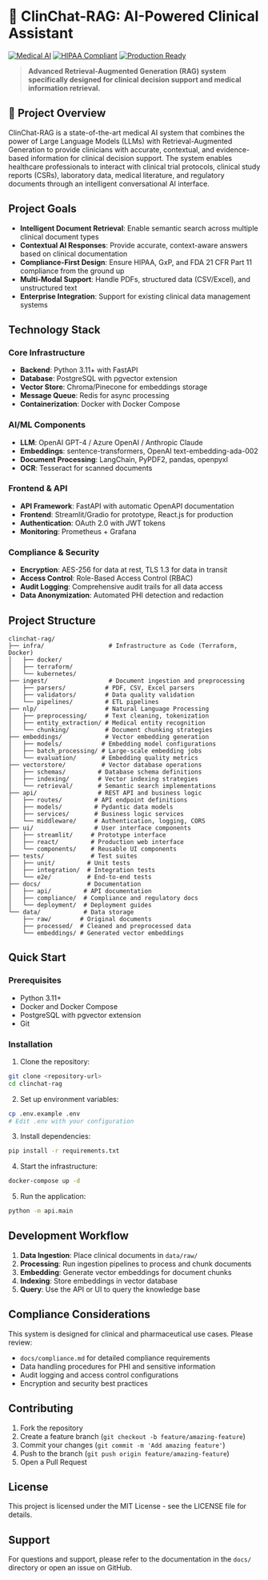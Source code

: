# 🏥 ClinChat-RAG: AI-Powered Clinical Assistant

[![Medical AI](https://img.shields.io/badge/Medical-AI%20System-blue.svg)](https://github.com/your-org/clinchat-rag)
[![HIPAA Compliant](https://img.shields.io/badge/HIPAA-Compliant-green.svg)](./docs/compliance/HIPAA_COMPLIANCE.md)
[![Production Ready](https://img.shields.io/badge/Production-Ready-brightgreen.svg)](./docs/deployment/PRODUCTION_DEPLOYMENT.md)

> **Advanced Retrieval-Augmented Generation (RAG) system specifically designed for clinical decision support and medical information retrieval.**

## 🎯 Project Overview

ClinChat-RAG is a state-of-the-art medical AI system that combines the power of Large Language Models (LLMs) with Retrieval-Augmented Generation to provide clinicians with accurate, contextual, and evidence-based information for clinical decision support. The system enables healthcare professionals to interact with clinical trial protocols, clinical study reports (CSRs), laboratory data, medical literature, and regulatory documents through an intelligent conversational AI interface.

## Project Goals

- **Intelligent Document Retrieval**: Enable semantic search across multiple clinical document types
- **Contextual AI Responses**: Provide accurate, context-aware answers based on clinical documentation
- **Compliance-First Design**: Ensure HIPAA, GxP, and FDA 21 CFR Part 11 compliance from the ground up
- **Multi-Modal Support**: Handle PDFs, structured data (CSV/Excel), and unstructured text
- **Enterprise Integration**: Support for existing clinical data management systems

## Technology Stack

### Core Infrastructure
- **Backend**: Python 3.11+ with FastAPI
- **Database**: PostgreSQL with pgvector extension
- **Vector Store**: Chroma/Pinecone for embeddings storage
- **Message Queue**: Redis for async processing
- **Containerization**: Docker with Docker Compose

### AI/ML Components
- **LLM**: OpenAI GPT-4 / Azure OpenAI / Anthropic Claude
- **Embeddings**: sentence-transformers, OpenAI text-embedding-ada-002
- **Document Processing**: LangChain, PyPDF2, pandas, openpyxl
- **OCR**: Tesseract for scanned documents

### Frontend & API
- **API Framework**: FastAPI with automatic OpenAPI documentation
- **Frontend**: Streamlit/Gradio for prototype, React.js for production
- **Authentication**: OAuth 2.0 with JWT tokens
- **Monitoring**: Prometheus + Grafana

### Compliance & Security
- **Encryption**: AES-256 for data at rest, TLS 1.3 for data in transit
- **Access Control**: Role-Based Access Control (RBAC)
- **Audit Logging**: Comprehensive audit trails for all data access
- **Data Anonymization**: Automated PHI detection and redaction

## Project Structure

```
clinchat-rag/
├── infra/                  # Infrastructure as Code (Terraform, Docker)
│   ├── docker/
│   ├── terraform/
│   └── kubernetes/
├── ingest/                 # Document ingestion and preprocessing
│   ├── parsers/           # PDF, CSV, Excel parsers
│   ├── validators/        # Data quality validation
│   └── pipelines/         # ETL pipelines
├── nlp/                   # Natural Language Processing
│   ├── preprocessing/     # Text cleaning, tokenization
│   ├── entity_extraction/ # Medical entity recognition
│   └── chunking/          # Document chunking strategies
├── embeddings/            # Vector embedding generation
│   ├── models/           # Embedding model configurations
│   ├── batch_processing/ # Large-scale embedding jobs
│   └── evaluation/       # Embedding quality metrics
├── vectorstore/          # Vector database operations
│   ├── schemas/         # Database schema definitions
│   ├── indexing/        # Vector indexing strategies
│   └── retrieval/       # Semantic search implementations
├── api/                 # REST API and business logic
│   ├── routes/         # API endpoint definitions
│   ├── models/         # Pydantic data models
│   ├── services/       # Business logic services
│   └── middleware/     # Authentication, logging, CORS
├── ui/                 # User interface components
│   ├── streamlit/     # Prototype interface
│   ├── react/         # Production web interface
│   └── components/    # Reusable UI components
├── tests/             # Test suites
│   ├── unit/         # Unit tests
│   ├── integration/  # Integration tests
│   └── e2e/          # End-to-end tests
├── docs/             # Documentation
│   ├── api/         # API documentation
│   ├── compliance/  # Compliance and regulatory docs
│   └── deployment/  # Deployment guides
└── data/            # Data storage
    ├── raw/        # Original documents
    ├── processed/  # Cleaned and preprocessed data
    └── embeddings/ # Generated vector embeddings
```

## Quick Start

### Prerequisites
- Python 3.11+
- Docker and Docker Compose
- PostgreSQL with pgvector extension
- Git

### Installation

1. Clone the repository:
```bash
git clone <repository-url>
cd clinchat-rag
```

2. Set up environment variables:
```bash
cp .env.example .env
# Edit .env with your configuration
```

3. Install dependencies:
```bash
pip install -r requirements.txt
```

4. Start the infrastructure:
```bash
docker-compose up -d
```

5. Run the application:
```bash
python -m api.main
```

## Development Workflow

1. **Data Ingestion**: Place clinical documents in `data/raw/`
2. **Processing**: Run ingestion pipelines to process and chunk documents
3. **Embedding**: Generate vector embeddings for document chunks
4. **Indexing**: Store embeddings in vector database
5. **Query**: Use the API or UI to query the knowledge base

## Compliance Considerations

This system is designed for clinical and pharmaceutical use cases. Please review:
- `docs/compliance.md` for detailed compliance requirements
- Data handling procedures for PHI and sensitive information
- Audit logging and access control configurations
- Encryption and security best practices

## Contributing

1. Fork the repository
2. Create a feature branch (`git checkout -b feature/amazing-feature`)
3. Commit your changes (`git commit -m 'Add amazing feature'`)
4. Push to the branch (`git push origin feature/amazing-feature`)
5. Open a Pull Request

## License

This project is licensed under the MIT License - see the LICENSE file for details.

## Support

For questions and support, please refer to the documentation in the `docs/` directory or open an issue on GitHub.
